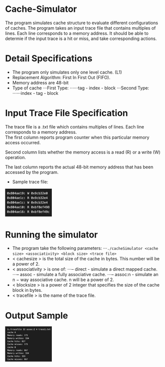 # Cache-Simulator
The program simulates cache structure to evaluate different configurations of caches. 
The program takes an input trace file that contains multiples of lines. Each line corresponds to a memory address. 
It should be able to determie if the input trace is a hit or miss, and take corresponding actions.

# Detail Specifications 
* The program only simulates only one level cache. (L1)
* Replacement Algorithm: First In First Out (FIFO).
* Memory address are 48-bit
* Type of cache
⋅⋅⋅First Type:
⋅⋅⋅⋅⋅⋅tag - index - block
⋅⋅⋅Second Type:
⋅⋅⋅⋅⋅⋅index - tag - block

# Input Trace File Specification
The trace file is a .txt file which contains multiples of lines. Each line corresponds to a memory address.  
The first column reports program counter when this particular memory access occurred. 

Second column lists whether the memory access is a read (R) or a write (W) operation. 

The last column reports the actual 48-bit memory address that has been accessed by the program.

* Sample trace file:
<img src = "https://github.com/PuChen7/Cache-Simulator/blob/master/images/tracefile.jpeg" width="30%" height="30%">

# Running the simulator
* The program take the following parameters:
⋅⋅⋅`./cacheSimulator <cache size> <associativity> <block size> <trace file>`
* < cachesize > is the total size of the cache in bytes. This number will be a power of 2.
* < associativity > is one of: 
⋅⋅⋅– direct - simulate a direct mapped cache. 
⋅⋅⋅– assoc - simulate a fully associative cache. 
⋅⋅⋅– assoc:n - simulate an n − way associative cache. n will be a power of 2.
* < blocksize > is a power of 2 integer that specifies the size of the cache block in bytes.
* < tracefile > is the name of the trace file.

# Output Sample
<img src = "https://github.com/PuChen7/Cache-Simulator/blob/master/images/output.jpeg" width="30%" height="30%">



